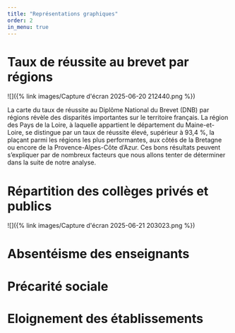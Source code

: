 ```yaml
---
title: "Représentations graphiques"
order: 2
in_menu: true
---
```

# Taux de réussite au brevet par régions
![]({% link images/Capture d'écran 2025-06-20 212440.png %})

La carte du taux de réussite au Diplôme National du Brevet (DNB) par régions révèle des disparités importantes sur le territoire français. La région des Pays de la Loire, à laquelle appartient le département du Maine-et-Loire, se distingue par un taux de réussite élevé, supérieur à 93,4 %, la plaçant parmi les régions les plus performantes, aux côtés de la Bretagne ou encore de la Provence-Alpes-Côte d’Azur. Ces bons résultats peuvent s’expliquer par de nombreux facteurs que nous allons tenter de déterminer dans la suite de notre analyse. 


# Répartition des collèges privés et publics
![]({% link images/Capture d'écran 2025-06-21 203023.png %})

# Absentéisme des enseignants

# Précarité sociale

# Eloignement des établissements 